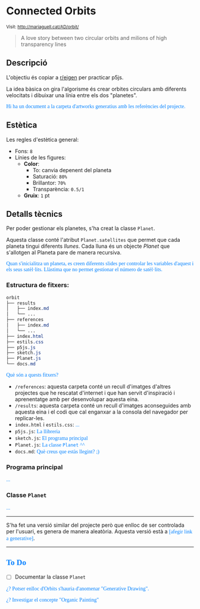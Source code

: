# Connected Orbits

<style>n{color:#0080ff;font-family:"Segoe Print"}</style>

<small>Visit: http://mariaguell.cat/AD/orbit/</small>

>A love story between two circular orbits and milions of high transparency lines

## Descripció

L'objectiu és copiar a [r/ejgen](https://www.reddit.com/r/generative/comments/jqiv25/orbits_in_orbits/) per practicar p5js.

La idea bàsica on gira l'algorisme és crear orbites circulars amb diferents velocitats i dibuixar una línia entre els dos "planetes".

<n>Hi ha un document a la carpeta d'artworks generatius amb les referències del projecte.</n>

## Estètica

Les regles d'estètica general:

* Fons: `8`
* Línies de les figures:
	* **Color**:
		* To: canvia depenent del planeta
		* Saturació: `80%`
		* Brillantor: `70%`
		* Transparència: `0.5/1`
	* **Gruix**: `1` pt

## Detalls tècnics

Per poder gestionar els planetes, s'ha creat la classe `Planet`.

Aquesta classe conté l'atribut `Planet.satellites` que permet que cada planeta tingui diferents *llunes*. Cada lluna és un objecte *Planet* que s'allotgen al Planeta pare de manera recursiva.

<n>Quan s'inicialitza un planeta, es creen diferents slides per controlar les variables d'aquest i els seus satèl·lits. Llàstima que no permet gestionar el número de satèl·lits.</n>

### Estructura de fitxers:

```css
orbit
├── results
│   ├── index.md
│   └── ...
├── references
│   ├── index.md
│   └── ...
├── index.html
├── estils.css
├── p5js.js
├── sketch.js
├── Planet.js
└── docs.md
```

<n>Què són a quests fitxers?</n>

* `/references`: aquesta carpeta conté un recull d'imatges d'altres projectes que he rescatat d'internet i que han servit d'inspiració i aprenentatge amb per desenvolupar aquesta eina.
* `/results`: aquesta carpeta conté un recull d'imatges aconseguides amb aquesta eina i el codi que cal enganxar a la consola del navegador per replicar-les.
* `index.html` i `estils.css`: <n>...</n>
* `p5js.js`: <n>La llibreria</n>
* `sketch.js`: <n>El programa principal</n>
* `Planet.js`: <n>La classe `Planet` ^^</n>
* `docs.md`: <n>Què creus que estàs llegint? ;)</n>

### Programa principal

<n>...</n>

### Classe `Planet`

<n>...</n>

*****

S'ha fet una versió similar del projecte però que enlloc de ser controlada per l'usuari, es genera de manera aleatòria. Aquesta versió està a <n>[afegir link a generative]</n>.





*****

## <n>To Do</n>

* [ ] Documentar la classe `Planet`

<n>¿?  Potser enlloc d'Orbits s'hauria d'anomenar "Generative Drawing".</n>

<n>¿?  Investigar el concepte "Organic Painting"</n>